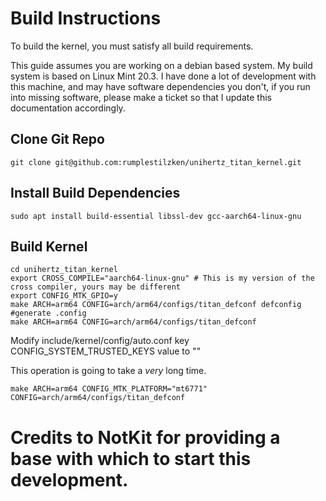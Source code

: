 # Build Instructions
To build the kernel, you must satisfy all build requirements.

This guide assumes you are working on a debian based system. My build system is based on Linux Mint 20.3.
I have done a lot of development with this machine, and may have software dependencies you don't, if you run into missing software, please make a ticket so that I update this documentation accordingly.

## Clone Git Repo
```
git clone git@github.com:rumplestilzken/unihertz_titan_kernel.git
```
## Install Build Dependencies 
```
sudo apt install build-essential libssl-dev gcc-aarch64-linux-gnu
```
## Build Kernel 
```
cd unihertz_titan_kernel
export CROSS_COMPILE="aarch64-linux-gnu" # This is my version of the cross compiler, yours may be different
export CONFIG_MTK_GPIO=y
make ARCH=arm64 CONFIG=arch/arm64/configs/titan_defconf defconfig #generate .config
make ARCH=arm64 CONFIG=arch/arm64/configs/titan_defconf
```

Modify include/kernel/config/auto.conf key CONFIG_SYSTEM_TRUSTED_KEYS value to ""

This operation is going to take a *very* long time.
```
make ARCH=arm64 CONFIG_MTK_PLATFORM="mt6771" CONFIG=arch/arm64/configs/titan_defconf
```

# Credits to NotKit for providing a base with which to start this development.

